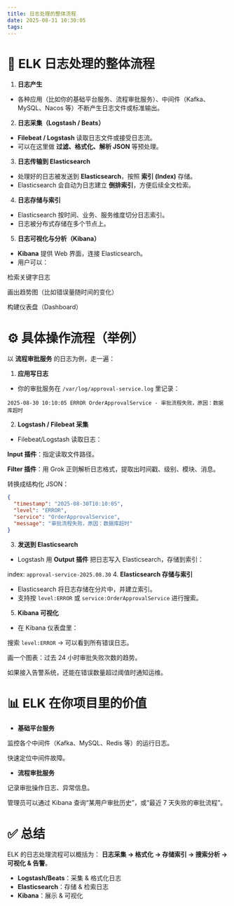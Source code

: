 ```yaml
---
title: 日志处理的整体流程
date: 2025-08-31 10:30:05
tags:
---
```


# 🔎 ELK 日志处理的整体流程


1. **日志产生**

- 各种应用（比如你的基础平台服务、流程审批服务）、中间件（Kafka、MySQL、Nacos 等）不断产生日志文件或标准输出。
2. **日志采集（Logstash / Beats）**

- **Filebeat / Logstash** 读取日志文件或接受日志流。
- 可以在这里做 **过滤、格式化、解析 JSON** 等预处理。
3. **日志传输到 Elasticsearch**
<!--more-->
- 处理好的日志被发送到 **Elasticsearch**，按照 **索引 (Index)** 存储。
- Elasticsearch 会自动为日志建立 **倒排索引**，方便后续全文检索。
4. **日志存储与索引**

- Elasticsearch 按时间、业务、服务维度切分日志索引。
- 日志被分布式存储在多个节点上。
5. **日志可视化与分析（Kibana）**

- **Kibana** 提供 Web 界面，连接 Elasticsearch。
- 用户可以：


检索关键字日志


画出趋势图（比如错误量随时间的变化）


构建仪表盘（Dashboard）


# ⚙️ 具体操作流程（举例）


以 **流程审批服务** 的日志为例，走一遍：


1. **应用写日志**

- 你的审批服务在 `/var/log/approval-service.log` 里记录：

```vbnet
2025-08-30 10:10:05 ERROR OrderApprovalService - 审批流程失败，原因：数据库超时

```
2. **Logstash / Filebeat 采集**

- Filebeat/Logstash 读取日志：


**Input 插件**：指定读取文件路径。


**Filter 插件**：用 Grok 正则解析日志格式，提取出时间戳、级别、模块、消息。


转换成结构化 JSON：

```json
{
  "timestamp": "2025-08-30T10:10:05",
  "level": "ERROR",
  "service": "OrderApprovalService",
  "message": "审批流程失败，原因：数据库超时"
}

```
3. **发送到 Elasticsearch**

- Logstash 用 **Output 插件** 把日志写入 Elasticsearch，存储到索引：


index: `approval-service-2025.08.30`
4. **Elasticsearch 存储与索引**

- Elasticsearch 将日志存储在分片中，并建立索引。
- 支持按 `level:ERROR` 或 `service:OrderApprovalService` 进行搜索。
5. **Kibana 可视化**

- 在 Kibana 仪表盘里：


搜索 `level:ERROR` → 可以看到所有错误日志。


画一个图表：过去 24 小时审批失败次数的趋势。


如果接入告警系统，还能在错误数量超过阈值时通知运维。


# 📊 ELK 在你项目里的价值


- **基础平台服务**


监控各个中间件（Kafka、MySQL、Redis 等）的运行日志。


快速定位中间件故障。
- **流程审批服务**


记录审批操作日志、异常信息。


管理员可以通过 Kibana 查询“某用户审批历史”，或“最近 7 天失败的审批流程”。


# ✅ 总结


ELK 的日志处理流程可以概括为：
**日志采集 → 格式化 → 存储索引 → 搜索分析 → 可视化 & 告警**。


- **Logstash/Beats**：采集 & 格式化日志
- **Elasticsearch**：存储 & 检索日志
- **Kibana**：展示 & 可视化